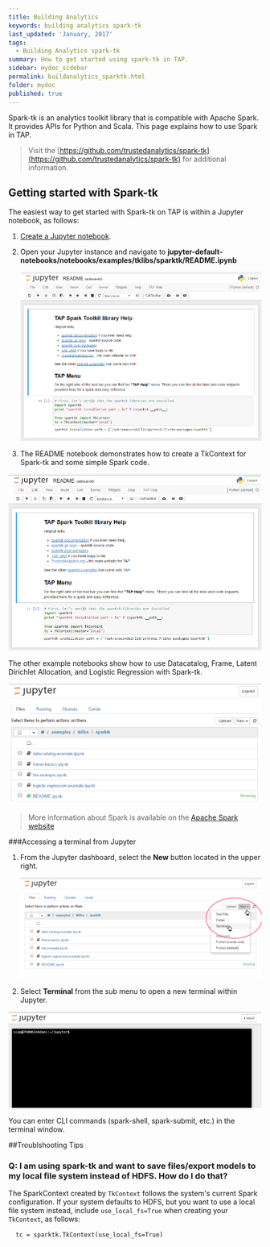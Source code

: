 ```yaml
---
title: Building Analytics
keywords: building analytics spark-tk
last_updated: 'January, 2017'
tags:
  - Building Analytics spark-tk
summary: How to get started using spark-tk in TAP. 
sidebar: mydoc_sidebar
permalink: buildanalytics_sparktk.html
folder: mydoc
published: true
---
```


Spark-tk is an analytics toolkit library that is compatible with Apache Spark. It provides APIs for Python and Scala. This page explains how to use Spark in TAP.

>Visit the [https://github.com/trustedanalytics/spark-tk](https://github.com/trustedanalytics/spark-tk) for additional information.

## Getting started with Spark-tk

The easiest way to get started with Spark-tk on TAP is within a Jupyter notebook, as follows:

1. [Create a Jupyter notebook](/Building-Analytics/Creating_Jupyter_Notebook_Instance.md).

2. Open your Jupyter instance and navigate to **jupyter-default-notebooks/notebooks/examples/tklibs/sparktk/README.ipynb**  
  
    ![Accessing Readme files](/images/BuildAn_GS_Sparktk_Start_v8_Screen2.PNG)  
   
3. The README notebook demonstrates how to create a TkContext for Spark-tk and some simple Spark code.

![Readme files in Jupyter Sample](/images/BuildAn_GS_Sparktk_Start_v8_Screen2.PNG)

The other example notebooks show how to use Datacatalog, Frame, Latent Dirichlet Allocation, and Logistic Regression with Spark-tk.

![Readme files in Jupyter Sample](/images/BuildAn_GS_Sparktk_Start_v8_Screen3.PNG)

>More information about Spark is available on the [Apache Spark website](http://spark.apache.org/)

###Accessing a terminal from Jupyter
1. From the Jupyter dashboard, select the **New** button located in the upper right.

    ![Accessing a Terminal from Jupyter](/images/BuildAn_GS_Sparktk_Start_v8_Screen4.PNG) 

2. Select **Terminal** from the sub menu to open a new terminal within Jupyter. 

![Jupyter Terminal](/images/BuildAn_GS_Sparktk_Start_v8_Screen5.PNG)  


You can enter CLI commands (spark-shell, spark-submit, etc.) in the terminal window.

##Troublshooting Tips

### Q: I am using spark-tk and want to save files/export models to my local file system instead of HDFS. How do I do that?

The SparkContext created by `TkContext` follows the system's current Spark configuration. If your system defaults to HDFS, but you want to use a local file system instead, include `use_local_fs=True` when creating your `TkContext`, as follows:  
  
      tc = sparktk.TkContext(use_local_fs=True)  
  
